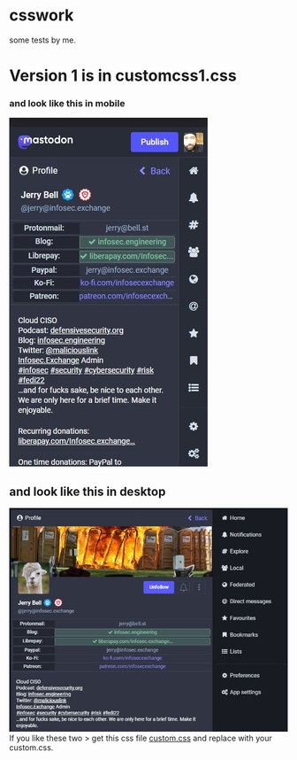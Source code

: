 # csswork
some tests by me.

# Version 1 is in customcss1.css
### and look like this in mobile
![Screenshot](mobile1.jpg)
## and look like this in desktop
![Screenshot](desktop1.jpg)
If you like these two > get this css  file [custom.css](customcss1.css)
and replace with your custom.css.




